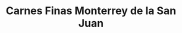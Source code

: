 ---
title: "Carnes Finas Monterrey de la San Juan"
url: /playa-del-carmen/carnes-finas-monterrey-de-la-san-juan/
shop: supermercado
---